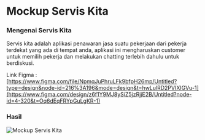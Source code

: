 # Mockup Servis Kita

### Mengenai Servis Kita
Servis kita adalah aplikasi penawaran jasa suatu pekerjaan dari pekerja terdekat yang ada di tempat anda, aplikasi ini mengharuskan customer untuk memilih pekerja dan melakukan chatting terlebih dahulu untuk berdiskusi.

Link Figma : [https://www.figma.com/file/NpmqJuPhruLFk9bfpH26mp/Untitled?type=design&node-id=216%3A196&mode=design&t=hwLulRD2PVIXIGVu-1](https://www.figma.com/design/z6f1Y9MJ8ySiZ5jzRjjE2B/Untitled?node-id=4-320&t=Oq6dEqFRYpGuLgKR-1)

### Hasil

![Mockup Servis Kita](https://github.com/Khadalatos/Mockup-Servis-Kita/assets/81304535/6e4e24d7-1f6b-40c5-b84b-0df55359254e)






